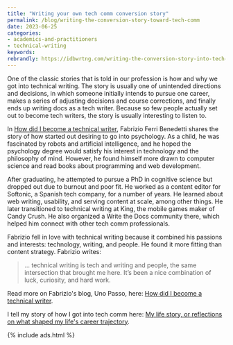 ```yaml
---
title: "Writing your own tech comm conversion story"
permalink: /blog/writing-the-conversion-story-toward-tech-comm
date: 2023-06-25
categories:
- academics-and-practitioners
- technical-writing
keywords: 
rebrandly: https://idbwrtng.com/writing-the-conversion-story-into-tech-comm
---
```


One of the classic stories that is told in our profession is how and why we got into technical writing. The story is usually one of unintended directions and decisions, in which someone initially intends to pursue one career, makes a series of adjusting decisions and course corrections, and finally ends up writing docs as a tech writer. Because so few people actually set out to become tech writers, the story is usually interesting to listen to.

In [How did I become a technical writer](https://passo.uno/how-did-i-become-tech-writer/), Fabrizio Ferri Benedetti shares the story of how started out desiring to go into psychology. As a child, he was fascinated by robots and artificial intelligence, and he hoped the psychology degree would satisfy his interest in technology and the philosophy of mind. However, he found himself more drawn to computer science and read books about programming and web development.

After graduating, he attempted to pursue a PhD in cognitive science but dropped out due to burnout and poor fit. He worked as a content editor for Softonic, a Spanish tech company, for a number of years. He learned about web writing, usability, and serving content at scale, among other things. He later transitioned to technical writing at King, the mobile games maker of Candy Crush. He also organized a Write the Docs community there, which helped him connect with other tech comm professionals.

Fabrizio fell in love with technical writing because it combined his passions and interests: technology, writing, and people. He found it more fitting than content strategy. Fabrizio writes:

> ... technical writing is tech and writing and people, the same intersection that brought me here. It’s been a nice combination of luck, curiosity, and hard work.

Read more on Fabrizio's blog, Uno Passo, here: [How did I become a technical writer](https://passo.uno/how-did-i-become-tech-writer/).

I tell my story of how I got into tech comm here: [My life story, or reflections on what shaped my life's career trajectory](https://idratherbewriting.com/blog/life-story-what-shapes-your-lifes-trajectory/).

{% include ads.html %}
